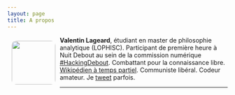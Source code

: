 ```yaml
---
layout: page
title: A propos
---
```


<img src="https://avatars3.githubusercontent.com/u/17970152" width=100 style="border-radius:10px; float:left; margin:10px">

**Valentin Lageard**, étudiant en master de philosophie analytique (LOPHISC).
Participant de première heure à Nuit Debout au sein de la commission numérique [#HackingDebout](https://wiki.nuitdebout.fr/wiki/Villes/Paris/Numérique). Combattant pour la connaissance libre. [Wikipédien à temps partiel](https://fr.wikipedia.org/wiki/Utilisateur:ValentinLageard). Communiste libéral. Codeur amateur. Je [tweet](https://twitter.com/valentinlageard) parfois.
___ 
